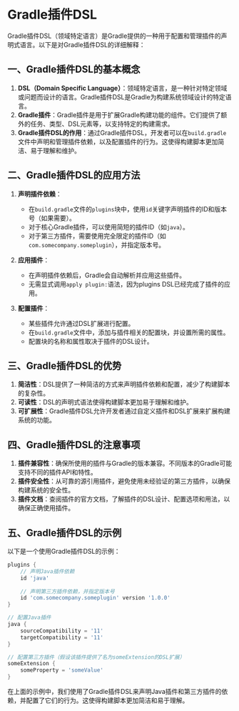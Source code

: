 # Gradle插件DSL

Gradle插件DSL（领域特定语言）是Gradle提供的一种用于配置和管理插件的声明式语言。以下是对Gradle插件DSL的详细解释：

## 一、Gradle插件DSL的基本概念

1. **DSL（Domain Specific Language）**：领域特定语言，是一种针对特定领域或问题而设计的语言。Gradle插件DSL是Gradle为构建系统领域设计的特定语言。
2. **Gradle插件**：Gradle插件是用于扩展Gradle构建功能的组件。它们提供了额外的任务、类型、DSL元素等，以支持特定的构建需求。
3. **Gradle插件DSL的作用**：通过Gradle插件DSL，开发者可以在`build.gradle`文件中声明和管理插件依赖，以及配置插件的行为。这使得构建脚本更加简洁、易于理解和维护。

## 二、Gradle插件DSL的应用方法

1. **声明插件依赖**：

    * 在`build.gradle`文件的`plugins`块中，使用`id`关键字声明插件的ID和版本号（如果需要）。
    * 对于核心Gradle插件，可以使用简短的插件ID（如`java`）。
    * 对于第三方插件，需要使用完全限定的插件ID（如`com.somecompany.someplugin`），并指定版本号。

2. **应用插件**：

    * 在声明插件依赖后，Gradle会自动解析并应用这些插件。
    * 无需显式调用`apply plugin:`语法，因为plugins DSL已经完成了插件的应用。

3. **配置插件**：

    * 某些插件允许通过DSL扩展进行配置。
    * 在`build.gradle`文件中，添加与插件相关的配置块，并设置所需的属性。
    * 配置块的名称和属性取决于插件的DSL设计。

## 三、Gradle插件DSL的优势

1. **简洁性**：DSL提供了一种简洁的方式来声明插件依赖和配置，减少了构建脚本的复杂性。
2. **可读性**：DSL的声明式语法使得构建脚本更加易于理解和维护。
3. **可扩展性**：Gradle插件DSL允许开发者通过自定义插件和DSL扩展来扩展构建系统的功能。

## 四、Gradle插件DSL的注意事项

1. **插件兼容性**：确保所使用的插件与Gradle的版本兼容。不同版本的Gradle可能支持不同的插件API和特性。
2. **插件安全性**：从可靠的源引用插件，避免使用未经验证的第三方插件，以确保构建系统的安全性。
3. **插件文档**：查阅插件的官方文档，了解插件的DSL设计、配置选项和用法，以确保正确使用插件。

## 五、Gradle插件DSL的示例

以下是一个使用Gradle插件DSL的示例：

```groovy
plugins {
    // 声明Java插件依赖
    id 'java'
    
    // 声明第三方插件依赖，并指定版本号
    id 'com.somecompany.someplugin' version '1.0.0'
}

// 配置Java插件
java {
    sourceCompatibility = '11'
    targetCompatibility = '11'
}

// 配置第三方插件（假设该插件提供了名为someExtension的DSL扩展）
someExtension {
    someProperty = 'someValue'
}
```

在上面的示例中，我们使用了Gradle插件DSL来声明Java插件和第三方插件的依赖，并配置了它们的行为。这使得构建脚本更加简洁和易于理解。
